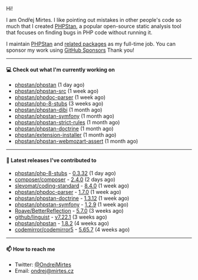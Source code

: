 Hi!

I am Ondřej Mirtes. I like pointing out mistakes in other people's code so much that I created [PHPStan](https://phpstan.org/), a popular open-source static analysis tool that focuses on finding bugs in PHP code without running it.

I maintain [PHPStan](https://github.com/phpstan/phpstan) and [related packages](https://github.com/phpstan/) as my full-time job. You can sponsor my work using [GitHub Sponsors](https://github.com/sponsors/ondrejmirtes) Thank you!

---

#### 💻 Check out what I'm currently working on

- [phpstan/phpstan](https://github.com/phpstan/phpstan) (1 day ago)
- [phpstan/phpstan-src](https://github.com/phpstan/phpstan-src) (1 week ago)
- [phpstan/phpdoc-parser](https://github.com/phpstan/phpdoc-parser) (1 week ago)
- [phpstan/php-8-stubs](https://github.com/phpstan/php-8-stubs) (3 weeks ago)
- [phpstan/phpstan-dibi](https://github.com/phpstan/phpstan-dibi) (1 month ago)
- [phpstan/phpstan-symfony](https://github.com/phpstan/phpstan-symfony) (1 month ago)
- [phpstan/phpstan-strict-rules](https://github.com/phpstan/phpstan-strict-rules) (1 month ago)
- [phpstan/phpstan-doctrine](https://github.com/phpstan/phpstan-doctrine) (1 month ago)
- [phpstan/extension-installer](https://github.com/phpstan/extension-installer) (1 month ago)
- [phpstan/phpstan-webmozart-assert](https://github.com/phpstan/phpstan-webmozart-assert) (1 month ago)

---

#### 🔭 Latest releases I've contributed to

- [phpstan/php-8-stubs](https://github.com/phpstan/php-8-stubs) - [0.3.32](https://github.com/phpstan/php-8-stubs/releases/tag/0.3.32) (1 day ago)
- [composer/composer](https://github.com/composer/composer) - [2.4.0](https://github.com/composer/composer/releases/tag/2.4.0) (2 days ago)
- [slevomat/coding-standard](https://github.com/slevomat/coding-standard) - [8.4.0](https://github.com/slevomat/coding-standard/releases/tag/8.4.0) (1 week ago)
- [phpstan/phpdoc-parser](https://github.com/phpstan/phpdoc-parser) - [1.7.0](https://github.com/phpstan/phpdoc-parser/releases/tag/1.7.0) (1 week ago)
- [phpstan/phpstan-doctrine](https://github.com/phpstan/phpstan-doctrine) - [1.3.12](https://github.com/phpstan/phpstan-doctrine/releases/tag/1.3.12) (1 week ago)
- [phpstan/phpstan-symfony](https://github.com/phpstan/phpstan-symfony) - [1.2.9](https://github.com/phpstan/phpstan-symfony/releases/tag/1.2.9) (1 week ago)
- [Roave/BetterReflection](https://github.com/Roave/BetterReflection) - [5.7.0](https://github.com/Roave/BetterReflection/releases/tag/5.7.0) (3 weeks ago)
- [github/linguist](https://github.com/github/linguist) - [v7.22.1](https://github.com/github/linguist/releases/tag/v7.22.1) (3 weeks ago)
- [phpstan/phpstan](https://github.com/phpstan/phpstan) - [1.8.2](https://github.com/phpstan/phpstan/releases/tag/1.8.2) (4 weeks ago)
- [codemirror/codemirror5](https://github.com/codemirror/codemirror5) - [5.65.7](https://github.com/codemirror/codemirror5/releases/tag/5.65.7) (4 weeks ago)

---

#### 📫 How to reach me

- Twitter: [@OndrejMirtes](https://twitter.com/ondrejmirtes)
- Email: [ondrej@mirtes.cz](mailto:ondrej@mirtes.cz)
